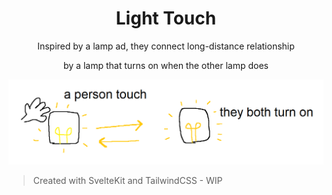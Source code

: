 <h1 align="center">Light Touch</h1>

<p align="center">Inspired by a lamp ad, they connect long-distance relationship</p>

<p align="center">by a lamp that turns on when the other lamp does</p>

<img src="./public/assets/LightTouch.png"/>

<br />

> Created with SvelteKit and TailwindCSS - WIP
